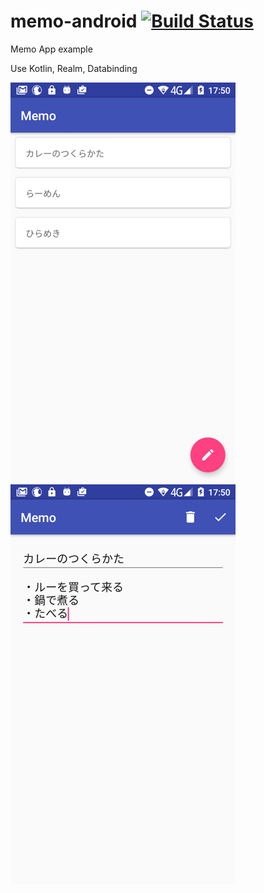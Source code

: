 # memo-android [![Build Status](https://www.bitrise.io/app/53143b497c61dcd8.svg?token=c7fitm0RevlgeyVpgshEmQ&branch=master)](https://www.bitrise.io/app/53143b497c61dcd8)
Memo App example

Use Kotlin, Realm, Databinding

![](https://github.com/xsota/memo-android/blob/gh-pages/20160925175049.png)
![](https://github.com/xsota/memo-android/blob/gh-pages/20160925175029.png)


